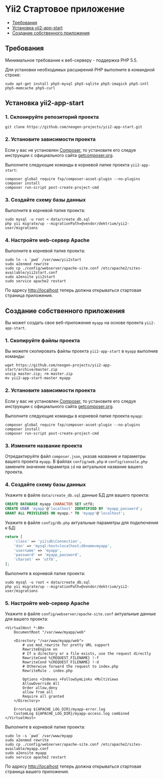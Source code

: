 Yii2 Стартовое приложение
=========================

* [Требования](#Требования)
* [Установка yii2-app-start](#Установка-yii2-app-start)
* [Создание собственного приложения](#Создание-собственного-приложения)

Требования
----------

Минимальное требование к веб-серверу - поддержка PHP 5.5.

Для установки необходимых расширений PHP выполните в командной строке:

~~~
sudo apt-get install php5-mysql php5-sqlite php5-imagick php5-intl php5-memcache php5-curl
~~~

Установка yii2-app-start
------------------------

### 1. Склонируйте репозиторий проекта

~~~
git clone https://github.com/neogen-projects/yii2-app-start.git
~~~

### 2. Установите зависимоcти проекта

Если у вас не установлен [Composer](http://getcomposer.org/), то установите его следуя инструкции
с официального сайта [getcomposer.org](http://getcomposer.org/doc/00-intro.md#installation-nix).

Выполните следующие команды в корневой папке проекта `yii2-app-start`:

~~~
composer global require fxp/composer-asset-plugin --no-plugins
composer install
composer run-script post-create-project-cmd
~~~

### 3. Создайте схему базы данных

Выполните в корневой папке проекта:
    
~~~
sudo mysql -u root < data/create_db.sql
php yii migrate/up --migrationPath=@vendor/dektrium/yii2-user/migrations
~~~

### 4. Настройте web-сервер Apache

Выполните в корневой папке проекта:

~~~
sudo ln -s `pwd` /var/www/yii2start
sudo a2enmod rewrite
sudo cp ./config/webserver/apache-site.conf /etc/apache2/sites-available/yii2start.conf
sudo a2ensite yii2start
sudo service apache2 restart
~~~

По адресу [http://localhost](http://localhost) теперь должна открываться стартовая страница приложения.


Создание собственного приложения
--------------------------------

Вы может создать свое веб-приложение `myapp` на основе проекта `yii2-app-start`.

### 1. Скопируйте файлы проекта

Вы можете скопировать файлы проекта `yii2-app-start` в `myapp` выполнив команды:

~~~
wget https://github.com/neogen-projects/yii2-app-start/archive/master.zip
unzip master.zip; rm master.zip
mv yii2-app-start-master myapp
~~~

### 2. Установите зависимоcти проекта

Если у вас не установлен [Composer](http://getcomposer.org/), то установите его следуя инструкции
с официального сайта [getcomposer.org](http://getcomposer.org/doc/00-intro.md#installation-nix).

Выполните следующие команды в корневой папке проекта `myapp`:

~~~
composer global require fxp/composer-asset-plugin --no-plugins
composer install
composer run-script post-create-project-cmd
~~~

### 3. Измените название проекта

Отредактируйте файл `composer.json`, указав название и параметры вашего проекта `myapp`.
В файлах `config/web.php` и `config/console.php` замените значение параметра `id` на
актуальное название вашего проекта.

### 4. Создайте схему базы данных

Укажите в файле `data/create_db.sql` данные БД для вашего проекта:

```sql
CREATE DATABASE myapp CHARACTER SET utf8;
CREATE USER 'myapp'@'localhost' IDENTIFIED BY 'myapp_password';
GRANT ALL PRIVILEGES ON myapp.* TO 'myapp'@'localhost';
```

Укажите в файле `config/db.php` актуальные параметры для подключения к БД:

```php
return [
    'class' => 'yii\db\Connection',
    'dsn' => 'mysql:host=localhost;dbname=myapp',
    'username' => 'myapp',
    'password' => 'myapp_password',
    'charset' => 'utf8',
];
```

Выполните в корневой папке проекта:
    
~~~
sudo mysql -u root < data/create_db.sql
php yii migrate/up --migrationPath=@vendor/dektrium/yii2-user/migrations
~~~

### 5. Настройте web-сервер Apache

Укажите в файле `config/webserver/apache-site.conf` актуальные данные для вашего проекта:

```
<VirtualHost *:80>
    DocumentRoot "/var/www/myapp/web"

    <Directory "/var/www/myapp/web">
        # use mod_rewrite for pretty URL support
        RewriteEngine on
        # If a directory or a file exists, use the request directly
        RewriteCond %{REQUEST_FILENAME} !-f
        RewriteCond %{REQUEST_FILENAME} !-d
        # Otherwise forward the request to index.php
        RewriteRule . index.php

        Options +Indexes +FollowSymLinks +MultiViews
        AllowOverride All
        Order allow,deny
        allow from all
        Require all granted
    </Directory>

    ErrorLog ${APACHE_LOG_DIR}/myapp-error.log
    CustomLog ${APACHE_LOG_DIR}/myapp-access.log combined
</VirtualHost>
```

Выполните в корневой папке проекта:

~~~
sudo ln -s `pwd` /var/www/myapp
sudo a2enmod rewrite
sudo cp ./config/webserver/apache-site.conf /etc/apache2/sites-available/myapp.conf
sudo a2ensite myapp
sudo service apache2 restart
~~~

По адресу [http://localhost](http://localhost) теперь должна открываться стартовая страница вашего приложения.
